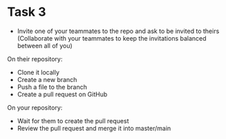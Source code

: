 # Task 3

- Invite one of your teammates to the repo and ask to be invited to theirs (Collaborate with your teammates to keep the invitations balanced between all of you)

On their repository:

- Clone it locally
- Create a new branch
- Push a file to the branch
- Create a pull request on GitHub

On your repository:

- Wait for them to create the pull request
- Review the pull request and merge it into master/main
